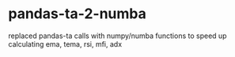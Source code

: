 # pandas-ta-2-numba
replaced pandas-ta calls with numpy/numba functions to speed up calculating ema, tema, rsi, mfi, adx
